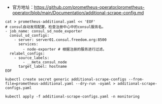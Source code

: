 - 官方地址：https://github.com/prometheus-operator/prometheus-operator/blob/main/Documentation/additional-scrape-config.md

```shell
cat > prometheus-additional.yaml << 'EOF'
# consul自动发现配置，检查注册中心中的consul服务名。
- job_name: consul_sd_node_exporter
  consul_sd_configs:
    - server: server01.consul.freedom.org:8500
      services:
        - node-exporter # 根据注册的服务进行过滤。
  relabel_configs:
    - source_labels:
        - __meta_consul_node
      target_label: hostname
EOF

kubectl create secret generic additional-scrape-configs --from-file=prometheus-additional.yaml --dry-run -oyaml > additional-scrape-configs.yaml

kubectl apply -f additional-scrape-configs.yaml -n monitoring

```

